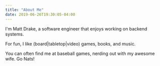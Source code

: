 ```yaml
---
title: "About Me"
date: 2019-06-26T19:30:05-04:00
---
```


I'm Matt Drake, a software engineer that enjoys working on backend systems.

For fun, I like (board|tabletop|video) games, books, and music.

You can often find me at baseball games, nerding out with my awesome wife. Go
Nats!
